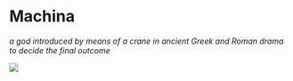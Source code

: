 # Machina

_a god introduced by means of a crane in ancient Greek and Roman drama to decide the final outcome_

![](https://theatricaleffectsandstaging.files.wordpress.com/2016/05/untitled1.png?w=390&h=326)
